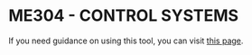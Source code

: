 
# **ME304 - CONTROL SYSTEMS**

If you need guidance on using this tool, you can visit [this page](https://colab.research.google.com/github/yokabicarpmaz/ME462_ControlSystemsTools/blob/master/Welcome.ipynb#scrollTo=5eMZbg8fGWWI).

